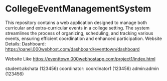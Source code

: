# CollegeEventManagementSystem
This repository contains a web application designed to manage both curricular and extra-curricular events in a college setting. The system streamlines the process of organizing, scheduling, and tracking various events, ensuring efficient coordination and enhanced participation.
Website Details:
Dashboard:
https://panel.000webhost.com/dashboard/eventtown/dashboard

Website Like
https://eventtown.000webhostapp.com/project1/index.html

student:akshata (123456)
coordinator: coordinator1 (123456)
admin:admin (123456)
